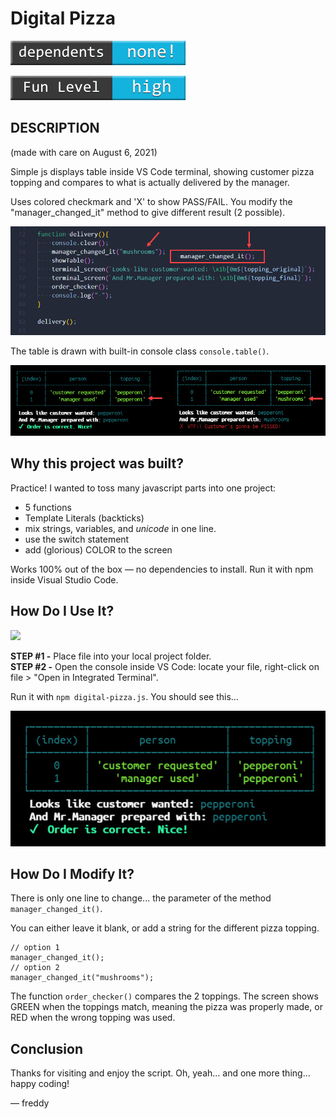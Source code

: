 # Digital Pizza

![dependents badge](img/badge-dependents.jpg)

![fun badge](img/badge-fun.jpg)

## DESCRIPTION

(made with care on August 6, 2021)

Simple js displays table inside VS Code terminal, showing customer pizza topping and compares to what is actually delivered by the manager.

Uses colored checkmark and 'X' to show PASS/FAIL. You modify the "manager_changed_it" method to give different result (2 possible).

<img src="img/change-the-toppings.jpg">

The table is drawn with built-in console class `console.table()`.

<img src="img/what-it-does.jpg">

## Why this project was built?

Practice! I wanted to toss many javascript parts into one project:

* 5 functions
* Template Literals (backticks)
* mix strings, variables, and _unicode_ in one line.
* use the switch statement
* add (glorious) COLOR to the screen

Works 100% out of the box — no dependencies to install. Run it with npm inside Visual Studio Code.

## How Do I Use It?

<img src="img/right-click-integrated-terminal.gif">

**STEP #1 -** Place file into your local project folder.<br>
**STEP #2 -** Open the console inside VS Code: locate your file, right-click on file > "Open in Integrated Terminal".

Run it with `npm digital-pizza.js`.
You should see this...

<img src="img/run-it.jpg">

## How Do I Modify It?

There is only one line to change... the parameter of the method `manager_changed_it()`.

You can either leave it blank, or add a string for the different pizza topping.

```node
// option 1
manager_changed_it();
// option 2
manager_changed_it("mushrooms");
```

The function `order_checker()` compares the 2 toppings. The screen shows GREEN when the toppings match, meaning the pizza was properly made, or RED when the wrong topping was used.

## Conclusion

Thanks for visiting and enjoy the script. Oh, yeah... and one more thing... happy coding!

— freddy

